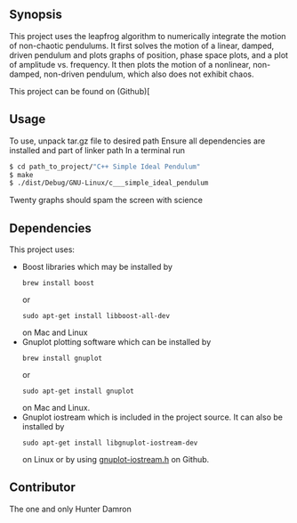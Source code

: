 ## Synopsis

This project uses the leapfrog algorithm to numerically integrate the motion of 
non-chaotic pendulums. It first solves the motion of a linear, damped, driven 
pendulum and plots graphs of position, phase space plots, and a plot of 
amplitude vs. frequency. It then plots the motion of a nonlinear, non-damped, 
non-driven pendulum, which also does not exhibit chaos. 

This project can be found on (Github)[

## Usage

To use, unpack tar.gz file to desired path
Ensure all dependencies are installed and part of linker path
In a terminal run 
```bash
$ cd path_to_project/"C++ Simple Ideal Pendulum"
$ make
$ ./dist/Debug/GNU-Linux/c___simple_ideal_pendulum
```
Twenty graphs should spam the screen with science

## Dependencies

This project uses:
* Boost libraries which may be installed by
    ```
    brew install boost
    ```
    or
    ```
    sudo apt-get install libboost-all-dev
    ```
    on Mac and Linux
* Gnuplot plotting software which can be installed by 
    ```
    brew install gnuplot
    ```
    or
    ```
    sudo apt-get install gnuplot
    ```
    on Mac and Linux. 
* Gnuplot iostream which is included in the project source. It can also be installed by
    ```
    sudo apt-get install libgnuplot-iostream-dev
    ```
    on Linux or by using [gnuplot-iostream.h](https://github.com/dstahlke/gnuplot-iostream/blob/master/gnuplot-iostream.h) on Github.

## Contributor

The one and only Hunter Damron